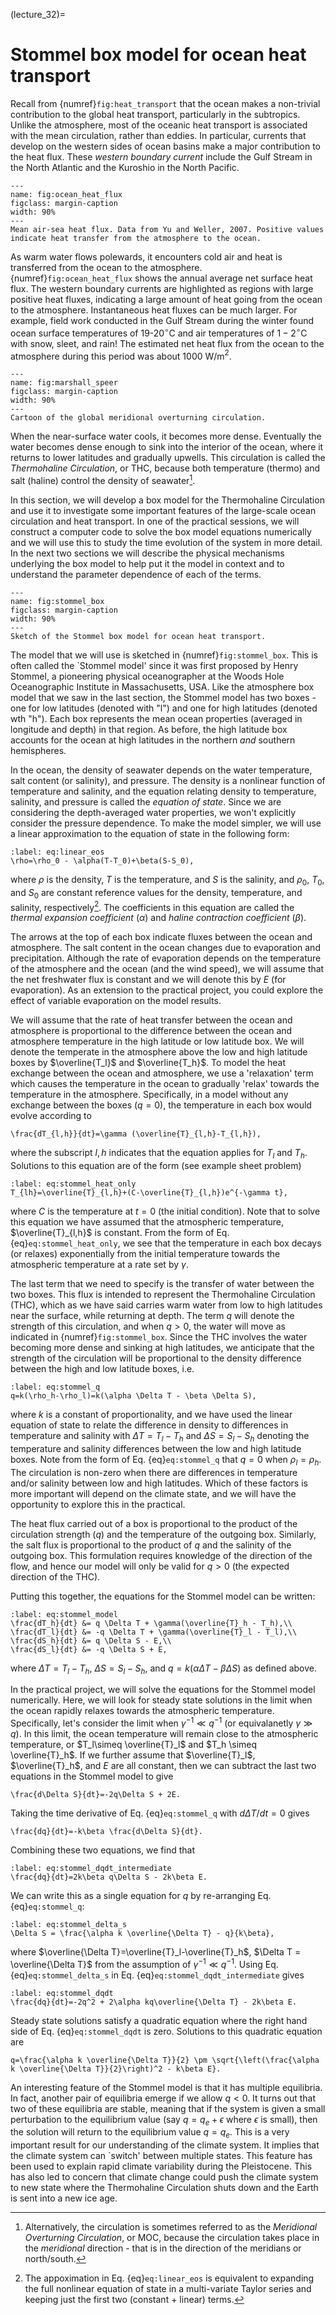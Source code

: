 (lecture_32)=
# Stommel box model for ocean heat transport

Recall from {numref}`fig:heat_transport` that the ocean makes a non-trivial contribution to the global heat transport, particularly in the subtropics. Unlike the atmosphere, most of the oceanic heat transport is associated with the mean circulation, rather than eddies. In particular, currents that develop on the western sides of ocean basins make a major contribution to the heat flux. These _western boundary current_ include the Gulf Stream in the North Atlantic and the Kuroshio in the North Pacific.

```{figure} ../figures/ocean_heat_flux.png
---
name: fig:ocean_heat_flux
figclass: margin-caption
width: 90%
---
Mean air-sea heat flux. Data from Yu and Weller, 2007. Positive values indicate heat transfer from the atmosphere to the ocean.
```

As warm water flows polewards, it encounters cold air and heat is transferred from the ocean to the atmosphere. {numref}`fig:ocean_heat_flux` shows the annual average net surface heat flux. The western boundary currents are highlighted as regions with large positive heat fluxes, indicating a large amount of heat going from the ocean to the atmosphere. Instantaneous heat fluxes can be much larger. For example, field work conducted in the Gulf Stream during the winter found ocean surface temperatures of 19-20$^\circ$C and air temperatures of $1-2^\circ$C with snow, sleet, and rain! The estimated net heat flux from the ocean to the atmosphere during this period was about 1000 W/m$^2$.

```{figure} ../figures/marshall_speer.png
---
name: fig:marshall_speer
figclass: margin-caption
width: 90%
---
Cartoon of the global meridional overturning circulation.
```

When the near-surface water cools, it becomes more dense. Eventually the water becomes dense enough to sink into the interior of the ocean, where it returns to lower latitudes and gradually upwells. This circulation is called the _Thermohaline Circulation_, or THC, because both temperature (thermo) and salt (haline) control the density of seawater[^1].

[^1]: Alternatively, the circulation is sometimes referred to as the _Meridional Overturning Circulation_, or MOC, because the circulation takes place in the _meridional_ direction - that is in the direction of the meridians or north/south.

In this section, we will develop a box model for the Thermohaline Circulation and use it to investigate some important features of the large-scale ocean circulation and heat transport. In one of the practical sessions, we will construct a computer code to solve the box model equations numerically and we will use this to study the time evolution of the system in more detail. In the next two sections we will describe the physical mechanisms underlying the box model to help put it the model in context and to understand the parameter dependence of each of the terms.

```{figure} ../figures/stommel_box.png
---
name: fig:stommel_box
figclass: margin-caption
width: 90%
---
Sketch of the Stommel box model for ocean heat transport.
```

The model that we will use is sketched in {numref}`fig:stommel_box`. This is often called the `Stommel model' since it was first proposed by Henry Stommel, a pioneering physical oceanographer at the Woods Hole Oceanographic Institute in Massachusetts, USA. Like the atmosphere box model that we saw in the last section, the Stommel model has two boxes - one for low latitudes (denoted with "l") and one for high latitudes (denoted wth "h"). Each box represents the mean ocean properties (averaged in longitude and depth) in that region. As before, the high latitude box accounts for the ocean at high latitudes in the northern _and_ southern hemispheres.

In the ocean, the density of seawater depends on the water temperature, salt content (or salinity), and pressure. The density is a nonlinear function of temperature and salinity, and the equation relating density to temperature, salinity, and pressure is called the _equation of state_. Since we are considering the depth-averaged water properties, we won't explicitly consider the pressure dependence. To make the model simpler, we will use a linear approximation to the equation of state in the following form:

```{math}
:label: eq:linear_eos
\rho=\rho_0 - \alpha(T-T_0)+\beta(S-S_0),
```

where $\rho$ is the density, $T$ is the temperature, and $S$ is the salinity, and $\rho_0$, $T_0$, and $S_0$ are constant reference values for the density, temperature, and salinity, respectively[^2]. The coefficients in this equation are called the _thermal expansion coefficient_ ($\alpha$) and _haline contraction coefficient_ ($\beta$).

[^2]: The appoximation in Eq. {eq}`eq:linear_eos` is equivalent to expanding the full nonlinear equation of state in a multi-variate Taylor series and keeping just the first two (constant + linear) terms.

The arrows at the top of each box indicate fluxes between the ocean and atmosphere. The salt content in the ocean changes due to evaporation and precipitation. Although the rate of evaporation depends on the temperature of the atmosphere and the ocean (and the wind speed), we will assume that the net freshwater flux is constant and we will denote this by $E$ (for evaporation). As an extension to the practical project, you could explore the effect of variable evaporation on the model results.

We will assume that the rate of heat transfer between the ocean and atmosphere is proportional to the difference between the ocean and atmosphere temperature in the high latitude or low latitude box. We will denote the temperate in the atmosphere above the low and high latitude boxes by $\overline{T_l}$ and $\overline{T_h}$. To model the heat exchange between the ocean and atmosphere, we use a 'relaxation' term which causes the temperature in the ocean to gradually 'relax' towards the temperature in the atmosphere. Specifically, in a model without any exchange between the boxes ($q=0$), the temperature in each box would evolve according to

```{math}
\frac{dT_{l,h}}{dt}=\gamma (\overline{T}_{l,h}-T_{l,h}),
```

where the subscript $l,h$ indicates that the equation applies for $T_l$ and $T_h$. Solutions to this equation are of the form (see example sheet problem)

```{math}
:label: eq:stommel_heat_only
T_{lh}=\overline{T}_{l,h}+(C-\overline{T}_{l,h})e^{-\gamma t},
```

where $C$ is the temperature at $t=0$ (the initial condition). Note that to solve this equation we have assumed that the atmospheric temperature, $\overline{T}_{l,h}$ is constant. From the form of Eq. {eq}`eq:stommel_heat_only`, we see that the temperature in each box decays (or relaxes) exponentially from the initial temperature towards the atmospheric temperature at a rate set by $\gamma$.

The last term that we need to specify is the transfer of water between the two boxes. This flux is intended to represent the Thermohaline Circulation (THC), which as we have said carries warm water from low to high latitudes near the surface, while returning at depth. The term $q$ will denote the strength of this circulation, and when $q>0$, the water will move as indicated in {numref}`fig:stommel_box`. Since the THC involves the water becoming more dense and sinking at high latitudes, we anticipate that the strength of the circulation will be proportional to the density difference between the high and low latitude boxes, i.e.

```{math}
:label: eq:stommel_q
q=k(\rho_h-\rho_l)=k(\alpha \Delta T - \beta \Delta S),
```

where $k$ is a constant of proportionality, and we have used the linear equation of state to relate the difference in density to differences in temperature and salinity with $\Delta T=T_l-T_h$ and $\Delta S=S_l-S_h$ denoting the temperature and salinity differences between the low and high latitude boxes. Note from the form of Eq. {eq}`eq:stommel_q` that $q=0$ when $\rho_l=\rho_h$. The circulation is non-zero when there are differences in temperature and/or salinity between low and high latitudes. Which of these factors is more important will depend on the climate state, and we will have the opportunity to explore this in the practical. 

The heat flux carried out of a box is proportional to the product of the circulation strength ($q$) and the temperature of the outgoing box. Similarly, the salt flux is proportional to the product of $q$ and the salinity of the outgoing box. This formulation requires knowledge of the direction of the flow, and hence our model will only be valid for $q>0$ (the expected direction of the THC). 

Putting this together, the equations for the Stommel model can be written:

```{math}
:label: eq:stommel_model
\frac{dT_h}{dt} &= q \Delta T + \gamma(\overline{T}_h - T_h),\\
\frac{dT_l}{dt} &= -q \Delta T + \gamma(\overline{T}_l - T_l),\\
\frac{dS_h}{dt} &= q \Delta S - E,\\
\frac{dS_l}{dt} &= -q \Delta S + E,
```

where $\Delta T=T_l-T_h$, $\Delta S=S_l-S_h$, and $q=k(\alpha \Delta T - \beta \Delta S)$ as defined above.

In the practical project, we will solve the equations for the Stommel model numerically. Here, we will look for steady state solutions in the limit when the ocean rapidly relaxes towards the atmospheric temperature. Specifically, let's consider the limit when $\gamma^{-1}\ll q^{-1}$ (or equivalanetly $\gamma\gg q$). In this limit, the ocean temperature will remain close to the atmospheric temperature, or $T_l\simeq \overline{T}_l$ and $T_h \simeq \overline{T}_h$. If we further assume that $\overline{T}_l$, $\overline{T}_h$, and $E$ are all constant, then we can subtract the last two equations in the Stommel model to give

```{math}
\frac{d\Delta S}{dt}=-2q\Delta S + 2E.
```

Taking the time derivative of Eq. {eq}`eq:stommel_q` with $d\Delta T/dt=0$ gives

```{math}
\frac{dq}{dt}=-k\beta \frac{d\Delta S}{dt}.
```

Combining these two equations, we find that

```{math}
:label: eq:stommel_dqdt_intermediate
\frac{dq}{dt}=2k\beta q\Delta S - 2k\beta E.
```

We can write this as a single equation for $q$ by re-arranging Eq. {eq}`eq:stommel_q`:

```{math}
:label: eq:stommel_delta_s
\Delta S = \frac{\alpha k \overline{\Delta T} - q}{k\beta},
```

where $\overline{\Delta T}=\overline{T}_l-\overline{T}_h$, $\Delta T = \overline{\Delta T}$ from the assumption of $\gamma^{-1}\ll q^{-1}$. Using Eq. {eq}`eq:stommel_delta_s` in Eq. {eq}`eq:stommel_dqdt_intermediate` gives

```{math}
:label: eq:stommel_dqdt
\frac{dq}{dt}=-2q^2 + 2\alpha kq\overline{\Delta T} - 2k\beta E.
```

Steady state solutions satisfy a quadratic equation where the right hand side of Eq. {eq}`eq:stommel_dqdt` is zero. Solutions to this quadratic equation are

```{math}
q=\frac{\alpha k \overline{\Delta T}}{2} \pm \sqrt{\left(\frac{\alpha k \overline{\Delta T}}{2}\right)^2 - k\beta E}.
```

An interesting feature of the Stommel model is that it has multiple equilibria. In fact, another pair of equilibria emerge if we allow $q<0$. It turns out that two of these equilibria are stable, meaning that if the system is given a small perturbation to the equilibrium value (say $q=q_e+\epsilon$ where $\epsilon$ is small), then the solution will return to the equilibrium value $q=q_e$. This is a very important result for our understanding of the climate system. It implies that the climate system can `switch' between multiple states. This feature has been used to explain rapid climate variability during the Pleistocene. This has also led to concern that climate change could push the climate system to new state where the Thermohaline Circulation shuts down and the Earth is sent into a new ice age.
